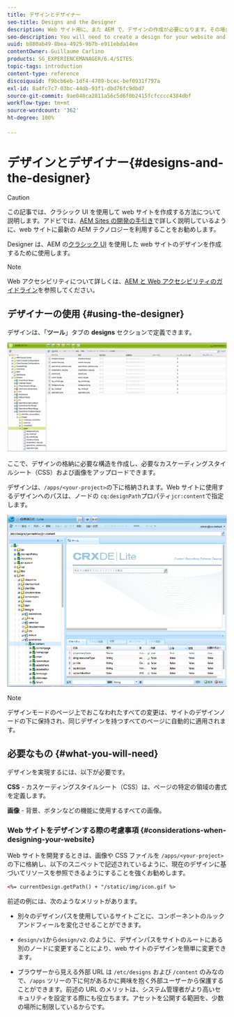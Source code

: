 ```yaml
---
title: デザインとデザイナー
seo-title: Designs and the Designer
description: Web サイト用に、また AEM で、デザインの作成が必要になります。その場合はデザイナーを使用します
seo-description: You will need to create a design for your website and in AEM, you do so by using the Designer
uuid: b880ab49-8bea-4925-9b7b-e911ebda14ee
contentOwner: Guillaume Carlino
products: SG_EXPERIENCEMANAGER/6.4/SITES
topic-tags: introduction
content-type: reference
discoiquuid: f9bcb6eb-1df4-4709-bcec-bef0931f797a
exl-id: 8a4fc7c7-03bc-44db-93f1-dbd76fc9dbd7
source-git-commit: 9ae048ca2811a56c5d6f0b2415fcfcccc4384dbf
workflow-type: tm+mt
source-wordcount: '362'
ht-degree: 100%

---
```


# デザインとデザイナー{#designs-and-the-designer}

>[!CAUTION]
>
>この記事では、クラシック UI を使用して web サイトを作成する方法について説明します。アドビでは、[AEM Sites の開発の手引き](/help/sites-developing/getting-started.md)で詳しく説明しているように、web サイトに最新の AEM テクノロジーを利用することをお勧めします。

Designer は、AEM の[クラシック UI](/help/release-notes/touch-ui-features-status.md) を使用した web サイトのデザインを作成するために使用します。

>[!NOTE]
>
>Web アクセシビリティについて詳しくは、[AEM と Web アクセシビリティのガイドライン](/help/managing/web-accessibility.md)を参照してください。

## デザイナーの使用 {#using-the-designer}

デザインは、「**ツール**」タブの **designs** セクションで定義できます。

![screen_shot_2012-02-01at30237pm](assets/screen_shot_2012-02-01at30237pm.png)

ここで、デザインの格納に必要な構造を作成し、必要なカスケーディングスタイルシート（CSS）および画像をアップロードできます。

デザインは、`/apps/<your-project>`の下に格納されます。Web サイトに使用するデザインへのパスは、ノードの `cq:designPath`プロパティ`jcr:content`で指定します。

![chlimage_1-74](assets/chlimage_1-74.png)

>[!NOTE]
>
>デザインモードのページ上でおこなわれたすべての変更は、サイトのデザインノードの下に保持され、同じデザインを持つすべてのページに自動的に適用されます。

## 必要なもの {#what-you-will-need}

デザインを実現するには、以下が必要です。

**CSS** - カスケーディングスタイルシート（CSS）は、ページの特定の領域の書式を定義します。


**画像** - 背景、ボタンなどの機能に使用するすべての画像。

### Web サイトをデザインする際の考慮事項 {#considerations-when-designing-your-website}

Web サイトを開発するときは、画像や CSS ファイルを `/apps/<your-project>` の下に格納し、以下のスニペットで記述されているように、現在のデザインに基づいてリソースを参照できるようにすることを強くお勧めします。

```xml
<%= currentDesign.getPath() + "/static/img/icon.gif %>
```

前述の例には、次のようなメリットがあります。

* 別々のデザインパスを使用しているサイトごとに、コンポーネントのルックアンドフィールを変化させることができます。
* `design/v1`から`design/v2.`のように、デザインパスをサイトのルートにある別のノードに変更することにより、web サイトのデザインを簡単に変更できます。

* ブラウザーから見える外部 URL は `/etc/designs` および `/content` のみなので、`/apps` ツリーの下に何があるかに興味を抱く外部ユーザーから保護することができます。前述の URL のメリットは、システム管理者がより高いセキュリティを設定する際にも役立ちます。アセットを公開する範囲を、少数の場所に制限しているからです。
